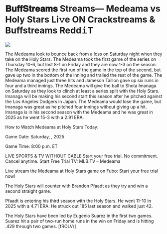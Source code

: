 # 𝐁𝐮𝐟𝐟𝐒𝐭𝐫𝐞𝐚𝐦𝐬 Streams— Medeama vs Holy Stars Li𝚟e ON Crackstreams & Buffstreams Redd𝚒T  
  
  
[![](https://i.imgur.com/qSNzIqt.png)](https://movie.rssnews.media/OXdTsMGC.php)  
  
The Medeama look to bounce back from a loss on Saturday night when they take on the Holy Stars. The Medeama took the first game of the series on Thursday 10-6, but lost 8-1 on Friday and they are now 1-3 on the season. The Medeama scored the first run of the game in the top of the second, but gave up two in the bottom of the inning and trailed the rest of the game. The Medeama managed just three hits and Jameson Taillon gave up six runs in four and a third innings. The Medeama will give the ball to Shota Imanaga on Saturday as they look to clinch at least a series split with the Holy Stars. Imanaga will be making his second start this season after he pitched against the Los Angeles Dodgers in Japan. The Medeama would lose the game, but Imanaga was great as he pitched four innings without giving up a hit. Imanaga is in his second season with the Medeama and he was great in 2025 as he went 15-3 with a 2.91 ERA.

How to Watch Medeama at Holy Stars Today:

Game Date: Saturday, , 2025

Game Time: 8:00 p.m. ET

LIVE SPORTS & TV WITHOUT CABLE
Start your free trial. No commitment. Cancel anytime.
Start Free Trial
TV: MLB.TV – Medeama

Live stream the Medeama at Holy Stars game on Fubo: Start your free trial now!

The Holy Stars will counter with Brandon Pfaadt as they try and win a second straight game.

Pfaadt is entering his third season with the Holy Stars. He went 11-10 in 2025 with a 4.71 ERA. He struck out 185 last season and walked just 42.

The Holy Stars have been led by Eugenio Suarez in the first two games. Suarez hit a pair of two-run home runs in the win on Friday and is hitting .429 through two games. [fROLVr]